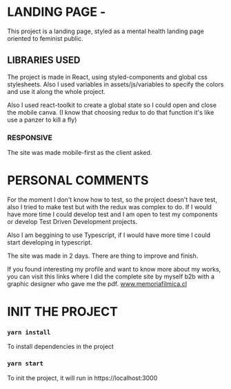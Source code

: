 # LANDING PAGE -

This project is a landing page, styled as a mental health landing page oriented to feminist public.


## LIBRARIES USED

The project is made in React, using styled-components and global css stylesheets. Also I used variables in assets/js/variables to specify the colors and use it along the whole project.

Also I used react-toolkit to create a global state so I could open and close the mobile canva. (I know that choosing redux to do that function it's like use a panzer to kill a fly)

### RESPONSIVE

The site was made mobile-first as the client asked.

# PERSONAL COMMENTS

For the moment I don't know how to test, so the project doesn't have test, also I tried to make test but with the redux was complex to do. If I would have more time I could develop test and I am open to test my components or develop Test Driven Development projects.

Also I am beggining to use Typescript, if I would have more time I could start developing in typescript.

The site was made in 2 days. There are thing to improve and finish.

If you found interesting my profile and want to know more about my works, you can visit this links where I did the complete site by myself b2b with a graphic designer who gave me the pdf.
www.memoriafilmica.cl

# INIT THE PROJECT

### `yarn install`

To install dependencies in the project

### `yarn start`

To init the project, it will run in https://localhost:3000



